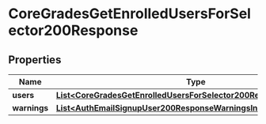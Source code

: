 

# CoreGradesGetEnrolledUsersForSelector200Response


## Properties

| Name | Type | Description | Notes |
|------------ | ------------- | ------------- | -------------|
|**users** | [**List&lt;CoreGradesGetEnrolledUsersForSelector200ResponseUsersInner&gt;**](CoreGradesGetEnrolledUsersForSelector200ResponseUsersInner.md) |  |  |
|**warnings** | [**List&lt;AuthEmailSignupUser200ResponseWarningsInner&gt;**](AuthEmailSignupUser200ResponseWarningsInner.md) |  |  [optional] |



